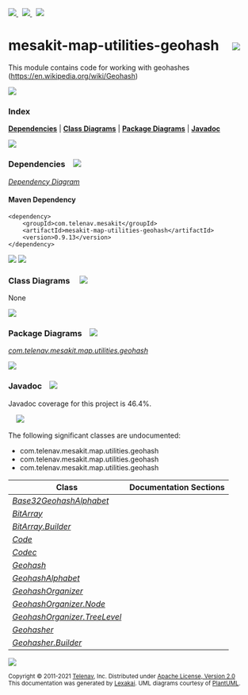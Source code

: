 [//]: # (start-user-text)

<a href="https://www.mesakit.org">
<img src="https://telenav.github.io/telenav-assets/images/iconsweb-32.png" srcset="https://telenav.github.io/telenav-assets/images/iconsweb-32-2x.png 2x"/>
</a>
&nbsp;
<a href="https://twitter.com/openmesakit">
<img src="https://telenav.github.io/telenav-assets/images/iconstwitter-32.png" srcset="https://telenav.github.io/telenav-assets/images/iconstwitter-32-2x.png 2x"/>
</a>
&nbsp;
<a href="https://mesakit.zulipchat.com">
<img src="https://telenav.github.io/telenav-assets/images/iconszulip-32.png" srcset="https://telenav.github.io/telenav-assets/images/iconszulip-32-2x.png 2x"/>
</a>

[//]: # (end-user-text)

# mesakit-map-utilities-geohash &nbsp;&nbsp; <img src="https://telenav.github.io/telenav-assets/images/icons/toolbox-32.png" srcset="https://telenav.github.io/telenav-assets/images/icons/toolbox-32-2x.png 2x"/>

This module contains code for working with geohashes (https://en.wikipedia.org/wiki/Geohash)

<img src="https://telenav.github.io/telenav-assets/images/iconshorizontal-line-512.png" srcset="https://telenav.github.io/telenav-assets/png/separators/horizontal-line-512-2x.png 2x"/>

### Index



[**Dependencies**](#dependencies) | [**Class Diagrams**](#class-diagrams) | [**Package Diagrams**](#package-diagrams) | [**Javadoc**](#javadoc)

<img src="https://telenav.github.io/telenav-assets/images/iconshorizontal-line-512.png" srcset="https://telenav.github.io/telenav-assets/png/separators/horizontal-line-512-2x.png 2x"/>

### Dependencies <a name="dependencies"></a> &nbsp;&nbsp; <img src="https://telenav.github.io/telenav-assets/images/iconsdependencies-32.png" srcset="https://telenav.github.io/telenav-assets/images/iconsdependencies-32-2x.png 2x"/>

[*Dependency Diagram*](https://www.mesakit.org/0.9.13/lexakai/mesakit/mesakit-map/utilities/geohash/documentation/diagrams/dependencies.svg)

#### Maven Dependency

    <dependency>
        <groupId>com.telenav.mesakit</groupId>
        <artifactId>mesakit-map-utilities-geohash</artifactId>
        <version>0.9.13</version>
    </dependency>

<img src="https://telenav.github.io/telenav-assets/images/iconshorizontal-line-128.png" srcset="https://telenav.github.io/telenav-assets/png/separators/horizontal-line-128-2x.png 2x"/>

[//]: # (start-user-text)



[//]: # (end-user-text)

<img src="https://telenav.github.io/telenav-assets/images/iconshorizontal-line-128.png" srcset="https://telenav.github.io/telenav-assets/png/separators/horizontal-line-128-2x.png 2x"/>

### Class Diagrams <a name="class-diagrams"></a> &nbsp; &nbsp; <img src="https://telenav.github.io/telenav-assets/images/iconsdiagram-40.png" srcset="https://telenav.github.io/telenav-assets/images/iconsdiagram-40-2x.png 2x"/>

None

<img src="https://telenav.github.io/telenav-assets/images/iconshorizontal-line-128.png" srcset="https://telenav.github.io/telenav-assets/png/separators/horizontal-line-128-2x.png 2x"/>

### Package Diagrams <a name="package-diagrams"></a> &nbsp;&nbsp; <img src="https://telenav.github.io/telenav-assets/images/iconsbox-32.png" srcset="https://telenav.github.io/telenav-assets/images/iconsbox-32-2x.png 2x"/>

[*com.telenav.mesakit.map.utilities.geohash*](https://www.mesakit.org/0.9.13/lexakai/mesakit/mesakit-map/utilities/geohash/documentation/diagrams/com.telenav.mesakit.map.utilities.geohash.svg)

<img src="https://telenav.github.io/telenav-assets/images/iconshorizontal-line-128.png" srcset="https://telenav.github.io/telenav-assets/png/separators/horizontal-line-128-2x.png 2x"/>

### Javadoc <a name="javadoc"></a> &nbsp;&nbsp; <img src="https://telenav.github.io/telenav-assets/images/iconsbooks-32.png" srcset="https://telenav.github.io/telenav-assets/images/iconsbooks-32-2x.png 2x"/>

Javadoc coverage for this project is 46.4%.  
  
&nbsp; &nbsp; <img src="https://telenav.github.io/telenav-assets/meter-50-96.png" srcset="https://telenav.github.io/telenav-assets/meter-50-96-2x.png 2x"/>


The following significant classes are undocumented:  

- com.telenav.mesakit.map.utilities.geohash  
- com.telenav.mesakit.map.utilities.geohash  
- com.telenav.mesakit.map.utilities.geohash

| Class | Documentation Sections |
|---|---|
| [*Base32GeohashAlphabet*](https://www.mesakit.org/0.9.13/javadoc/mesakit/mesakit.map.utilities.geohash////////////////////////////////////////////////////////////////.html) |  |  
| [*BitArray*](https://www.mesakit.org/0.9.13/javadoc/mesakit/mesakit.map.utilities.geohash///////////////////////////////////////////////////.html) |  |  
| [*BitArray.Builder*](https://www.mesakit.org/0.9.13/javadoc/mesakit/mesakit.map.utilities.geohash///////////////////////////////////////////////////////////.html) |  |  
| [*Code*](https://www.mesakit.org/0.9.13/javadoc/mesakit/mesakit.map.utilities.geohash///////////////////////////////////////////////.html) |  |  
| [*Codec*](https://www.mesakit.org/0.9.13/javadoc/mesakit/mesakit.map.utilities.geohash////////////////////////////////////////////////.html) |  |  
| [*Geohash*](https://www.mesakit.org/0.9.13/javadoc/mesakit/mesakit.map.utilities.geohash//////////////////////////////////////////////////.html) |  |  
| [*GeohashAlphabet*](https://www.mesakit.org/0.9.13/javadoc/mesakit/mesakit.map.utilities.geohash//////////////////////////////////////////////////////////.html) |  |  
| [*GeohashOrganizer*](https://www.mesakit.org/0.9.13/javadoc/mesakit/mesakit.map.utilities.geohash///////////////////////////////////////////////////////////.html) |  |  
| [*GeohashOrganizer.Node*](https://www.mesakit.org/0.9.13/javadoc/mesakit/mesakit.map.utilities.geohash////////////////////////////////////////////////////////////////.html) |  |  
| [*GeohashOrganizer.TreeLevel*](https://www.mesakit.org/0.9.13/javadoc/mesakit/mesakit.map.utilities.geohash/////////////////////////////////////////////////////////////////////.html) |  |  
| [*Geohasher*](https://www.mesakit.org/0.9.13/javadoc/mesakit/mesakit.map.utilities.geohash////////////////////////////////////////////////////.html) |  |  
| [*Geohasher.Builder*](https://www.mesakit.org/0.9.13/javadoc/mesakit/mesakit.map.utilities.geohash////////////////////////////////////////////////////////////.html) |  |  

[//]: # (start-user-text)



[//]: # (end-user-text)

<img src="https://telenav.github.io/telenav-assets/images/iconshorizontal-line-512.png" srcset="https://telenav.github.io/telenav-assets/png/separators/horizontal-line-512-2x.png 2x"/>

<sub>Copyright &#169; 2011-2021 [Telenav](https://telenav.com), Inc. Distributed under [Apache License, Version 2.0](LICENSE)</sub>  
<sub>This documentation was generated by [Lexakai](https://lexakai.org). UML diagrams courtesy of [PlantUML](https://plantuml.com).</sub>
